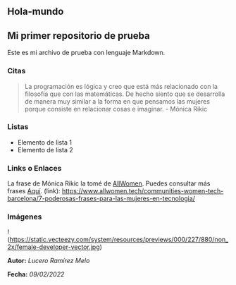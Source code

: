## Hola-mundo ##
## **Mi primer repositorio de prueba** ##
Este es mi archivo de prueba con lenguaje Markdown. 

### Citas ###
> La programación es lógica y creo que está más relacionado con la filosofía que con las matemáticas. De hecho siento que se desarrolla de manera muy similar a la forma en que pensamos las mujeres porque consiste en relacionar cosas e imaginar. - Mónica Rikic

### Listas ###
+ Elemento de lista 1
+ Elemento de lista 2

### Links o Enlaces ###
La frase de Mónica Rikic la tomé de [AllWomen](link).
Puedes consultar más frases [Aquí](link).
(link): https://www.allwomen.tech/communities-women-tech-barcelona/7-poderosas-frases-para-las-mujeres-en-tecnologia/

### Imágenes ###
! (https://static.vecteezy.com/system/resources/previews/000/227/880/non_2x/female-developer-vector.jpg)

**Autor:** *Lucero Ramírez Melo*

**Fecha:** *09/02/2022*
